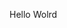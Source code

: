 Hello Wolrd































































































































































































































































































































































































































































































































































































































































































































































































































































































































































































































































































































































































































































































































































































































































































































































































































































































































































































































































































































































































































































































































































































































































































































































































































































































































































































































































































































































































































































































































































































































































































































































































































































































































































































































































































































































































































































































































































































































































































































































































































































































































































































































































































































































































































































































































































































































































































































































































































































































































































































































































































































































































































































































































































































































































































































